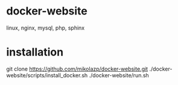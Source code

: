 # docker-website
linux, nginx, mysql, php, sphinx


# installation

git clone https://github.com/mikolazp/docker-website.git
./docker-website/scripts/install_docker.sh
./docker-website/run.sh

